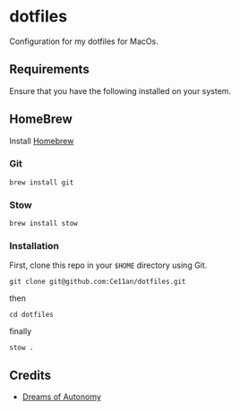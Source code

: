 # dotfiles

Configuration for my dotfiles for MacOs.

## Requirements

Ensure that you have the following installed on your system.

## HomeBrew

Install [Homebrew](https://brew.sh)

### Git

```posh
brew install git
```

### Stow

```
brew install stow
```

### Installation

First, clone this repo in your `$HOME` directory using Git.

```posh
git clone git@github.com:Ce11an/dotfiles.git
```

then

```posh
cd dotfiles
```

finally

```posh
stow .
```

## Credits

- [Dreams of Autonomy](https://youtu.be/y6XCebnB9gs?si=DBYB0mw6psBMK4Xn)


